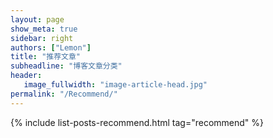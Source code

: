 ```yaml
---
layout: page
show_meta: true
sidebar: right
authors: ["Lemon"]
title: "推荐文章"
subheadline: "博客文章分类"
header:
   image_fullwidth: "image-article-head.jpg"
permalink: "/Recommend/"
---
```

<!-- <ul>
    {% for post in site.categories.MachineLearning %}
    <li><a href="{{ site.url }}{{ site.baseurl }}{{ post.url }}">{{ post.title }}</a></li>
    {% endfor %}
</ul> -->


{% include list-posts-recommend.html tag="recommend" %}
